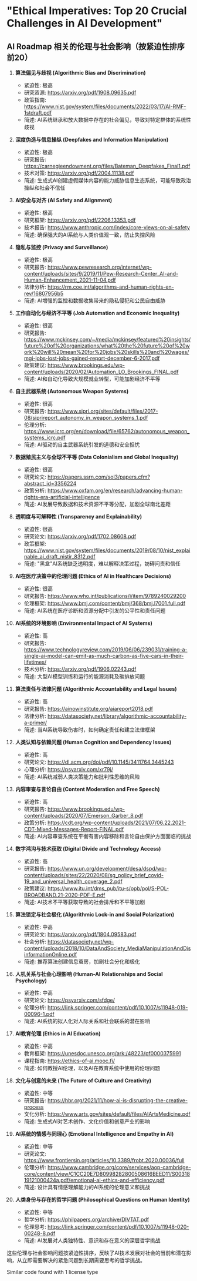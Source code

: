 # "Ethical Imperatives: Top 20 Crucial Challenges in AI Development"

## AI Roadmap 相关的伦理与社会影响（按紧迫性排序前20）

1. **算法偏见与歧视 (Algorithmic Bias and Discrimination)**
   - 紧迫性: 极高
   - 研究资源: https://arxiv.org/pdf/1908.09635.pdf
   - 政策指南: https://www.nist.gov/system/files/documents/2022/03/17/AI-RMF-1stdraft.pdf
   - 简述: AI系统继承和放大数据中存在的社会偏见，导致对特定群体的系统性歧视

2. **深度伪造与信息操纵 (Deepfakes and Information Manipulation)**
   - 紧迫性: 极高
   - 研究报告: https://carnegieendowment.org/files/Bateman_Deepfakes_Final1.pdf
   - 技术对策: https://arxiv.org/pdf/2004.11138.pdf
   - 简述: 生成式AI创建虚假媒体内容的能力威胁信息生态系统，可能导致政治操纵和社会不信任

3. **AI安全与对齐 (AI Safety and Alignment)**
   - 紧迫性: 极高
   - 研究框架: https://arxiv.org/pdf/2206.13353.pdf
   - 技术报告: https://www.anthropic.com/index/core-views-on-ai-safety
   - 简述: 确保强大的AI系统与人类价值观一致，防止失控风险

4. **隐私与监控 (Privacy and Surveillance)**
   - 紧迫性: 极高
   - 研究报告: https://www.pewresearch.org/internet/wp-content/uploads/sites/9/2019/11/Pew-Research-Center_AI-and-Human-Enhancement_2021-11-04.pdf
   - 法律分析: https://rm.coe.int/algorithms-and-human-rights-en-rev/16807956b5
   - 简述: AI增强的监控和数据收集带来的隐私侵犯和公民自由威胁

5. **工作自动化与经济不平等 (Job Automation and Economic Inequality)**
   - 紧迫性: 很高
   - 研究报告: https://www.mckinsey.com/~/media/mckinsey/featured%20insights/future%20of%20organizations/what%20the%20future%20of%20work%20will%20mean%20for%20jobs%20skills%20and%20wages/mgi-jobs-lost-jobs-gained-report-december-6-2017.pdf
   - 政策建议: https://www.brookings.edu/wp-content/uploads/2020/02/Automation_LO_Brookings_FINAL.pdf
   - 简述: AI和自动化导致大规模就业转型，可能加剧经济不平等

6. **自主武器系统 (Autonomous Weapon Systems)**
   - 紧迫性: 很高
   - 研究报告: https://www.sipri.org/sites/default/files/2017-08/siprireport_autonomy_in_weapon_systems_1.pdf
   - 伦理分析: https://www.icrc.org/en/download/file/65762/autonomous_weapon_systems_icrc.pdf
   - 简述: AI驱动的自主武器系统引发的道德和安全担忧

7. **数据殖民主义与全球不平等 (Data Colonialism and Global Inequality)**
   - 紧迫性: 很高
   - 研究论文: https://papers.ssrn.com/sol3/papers.cfm?abstract_id=3356224
   - 政策分析: https://www.oxfam.org/en/research/advancing-human-rights-era-artificial-intelligence
   - 简述: AI发展导致数据和技术资源不平等分配，加剧全球南北差距

8. **透明度与可解释性 (Transparency and Explainability)**
   - 紧迫性: 很高
   - 研究论文: https://arxiv.org/pdf/1702.08608.pdf
   - 政策框架: https://www.nist.gov/system/files/documents/2019/08/10/nist_explainable_ai_draft_nistir_8312.pdf
   - 简述: "黑盒"AI系统缺乏透明度，难以解释决策过程，妨碍问责和信任

9. **AI在医疗决策中的伦理问题 (Ethics of AI in Healthcare Decisions)**
   - 紧迫性: 很高
   - 研究报告: https://www.who.int/publications/i/item/9789240029200
   - 伦理框架: https://www.bmj.com/content/bmj/368/bmj.l7001.full.pdf
   - 简述: AI系统在医疗诊断和资源分配中引发的公平性和责任问题

10. **AI系统的环境影响 (Environmental Impact of AI Systems)**
    - 紧迫性: 高
    - 研究报告: https://www.technologyreview.com/2019/06/06/239031/training-a-single-ai-model-can-emit-as-much-carbon-as-five-cars-in-their-lifetimes/
    - 技术分析: https://arxiv.org/pdf/1906.02243.pdf
    - 简述: 大型AI模型训练和运行的能源消耗及碳排放问题

11. **算法责任与法律问题 (Algorithmic Accountability and Legal Issues)**
    - 紧迫性: 高
    - 研究报告: https://ainowinstitute.org/aiareport2018.pdf
    - 法律分析: https://datasociety.net/library/algorithmic-accountability-a-primer/
    - 简述: 当AI系统导致伤害时，如何确定责任和建立法律框架

12. **人类认知与依赖问题 (Human Cognition and Dependency Issues)**
    - 紧迫性: 高
    - 研究论文: https://dl.acm.org/doi/pdf/10.1145/3411764.3445243
    - 心理分析: https://psyarxiv.com/xr79j/
    - 简述: AI系统减弱人类决策能力和批判性思维的风险

13. **内容审查与言论自由 (Content Moderation and Free Speech)**
    - 紧迫性: 高
    - 研究报告: https://www.brookings.edu/wp-content/uploads/2020/07/Emerson_Garber_8.pdf
    - 政策分析: https://cdt.org/wp-content/uploads/2021/07/06.22.2021-CDT-Mixed-Messages-Report-FINAL.pdf
    - 简述: AI内容审查系统在平衡有害内容移除和言论自由保护方面面临的挑战

14. **数字鸿沟与技术获取 (Digital Divide and Technology Access)**
    - 紧迫性: 高
    - 研究报告: https://www.un.org/development/desa/dspd/wp-content/uploads/sites/22/2020/08/sg_policy_brief_covid-19_and_universal_health_coverage_2.pdf
    - 政策建议: https://www.itu.int/dms_pub/itu-s/opb/pol/S-POL-BROADBAND.21-2020-PDF-E.pdf
    - 简述: AI技术不平等获取导致的社会排斥和不平等加剧

15. **算法锁定与社会极化 (Algorithmic Lock-in and Social Polarization)**
    - 紧迫性: 中高
    - 研究论文: https://arxiv.org/pdf/1804.09583.pdf
    - 社会分析: https://datasociety.net/wp-content/uploads/2018/10/DataAndSociety_MediaManipulationAndDisinformationOnline.pdf
    - 简述: 推荐算法创建信息茧房，加剧社会分化和极化

16. **人机关系与社会心理影响 (Human-AI Relationships and Social Psychology)**
    - 紧迫性: 中高
    - 研究论文: https://psyarxiv.com/sfdge/
    - 伦理分析: https://link.springer.com/content/pdf/10.1007/s11948-019-00096-1.pdf
    - 简述: AI系统的拟人化对人际关系和社会联系的潜在影响

17. **AI教育伦理 (Ethics in AI Education)**
    - 紧迫性: 中高
    - 教育框架: https://unesdoc.unesco.org/ark:/48223/pf0000375991
    - 课程指南: https://ethics-of-ai.mooc.fi/
    - 简述: 如何教授AI伦理，以及AI在教育系统中使用的伦理问题

18. **文化与创意的未来 (The Future of Culture and Creativity)**
    - 紧迫性: 中等
    - 研究报告: https://hbr.org/2021/11/how-ai-is-disrupting-the-creative-process
    - 文化分析: https://www.arts.gov/sites/default/files/AIArtsMedicine.pdf
    - 简述: 生成式AI对艺术创作、文化价值和创意产业的影响

19. **AI系统的情感与同理心 (Emotional Intelligence and Empathy in AI)**
    - 紧迫性: 中等
    - 研究论文: https://www.frontiersin.org/articles/10.3389/frobt.2020.00036/full
    - 伦理分析: https://www.cambridge.org/core/services/aop-cambridge-core/content/view/C1CC20E7D80998282800508616BEED11/S0031819121000424a.pdf/emotional-ai-ethics-and-efficiency.pdf
    - 简述: 设计具有情感理解能力的AI系统的伦理意义和挑战

20. **人类身份与存在的哲学问题 (Philosophical Questions on Human Identity)**
    - 紧迫性: 中等
    - 哲学分析: https://philpapers.org/archive/DIVTAT.pdf
    - 伦理思考: https://link.springer.com/content/pdf/10.1007/s11948-020-00248-8.pdf
    - 简述: AI发展对人类独特性、意识和存在意义的深层哲学挑战

这些伦理与社会影响问题按紧迫性排序，反映了AI技术发展对社会的当前和潜在影响，从立即需要解决的紧急问题到长期需要思考的哲学挑战。

Similar code found with 1 license type